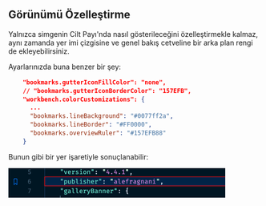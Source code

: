 ## Görünümü Özelleştirme

Yalnızca simgenin Cilt Payı'nda nasıl gösterileceğini özelleştirmekle kalmaz, aynı zamanda yer imi çizgisine ve genel bakış cetveline bir arka plan rengi de ekleyebilirsiniz.

Ayarlarınızda buna benzer bir şey:

```json
    "bookmarks.gutterIconFillColor": "none",
    // "bookmarks.gutterIconBorderColor": "157EFB",
    "workbench.colorCustomizations": {
      ...
      "bookmarks.lineBackground": "#0077ff2a",
      "bookmarks.lineBorder": "#FF0000", 
      "bookmarks.overviewRuler": "#157EFB88"  
    }
```

Bunun gibi bir yer işaretiyle sonuçlanabilir:

![Özelleştirilmiş Yer İşareti](customizedBookmark.png)